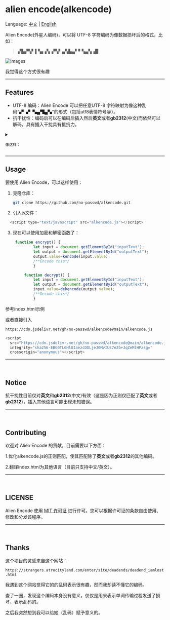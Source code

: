 # alien encode(alkencode)

Language: [中文](#) | [English](https://github-com.translate.goog/no-passwd/alkencode?_x_tr_sl=auto&_x_tr_tl=en&_x_tr_hl=en-US&_x_tr_pto=wapp)

Alien Encode(外星人编码)，可以将 UTF-8 字符编码为像数据损坏后的格式，比如：

> ▞▙▞▚▘▌▚▖▞▖▞▚▘▄▚▙▄▘▘▚▄▚▗█


![images](https://github.com/no-passwd/alkencode/assets/143941593/478db169-7853-4474-8e74-594c7c5e8f03)

我觉得这个方式很有趣

---

## Features

- UTF-8 编码：Alien Encode 可以把任意UTF-8 字符映射为像这种乱码“▞▗▘▚▄▜▄▚”的形式（包括utf8表情符号😀）。
- 抗干扰性：编码后可以在编码后插入然后**英文**或者**gb2312**(中文)而依然可以解码，具有插入干扰具有抵抗力。


<details>
  <summary>
	
    像这样：
</summary>

[在线试试](https://no-passwd.github.io/alkencode/)

#### 英文插入
   
```python
I am lost▞▄▘▚▄▀▄▟I'm really really▘▙▘▚▘▄▚▗▄▝▞▚▞▄lost▚▞▘▙▘▀▄▘▚▎▄▖▘▚▚▚▄▚▞▙▞▀▞▖▗▎▞and i don't know▙▞▚▘▌▚▖▘▙ how to get back▘▞▞▄▄▀▄▗▄▌▞▖▄▃▘▙▘▚▄▟help▚▞▘▙▘▘▘▙▚me!▚▘█▚▛▄and,I h▚▚▞
```

#### 中文插入

```python
告诉你吧▗▞▄▃▄世界▙▞▖▗▞我不▚▎▄相▙▚▄信▗▞！▄▝我不相▞▗信天是蓝的▄▌▗▞▞▙我不相信▘▜▗▚▗▄▞报应▙▘▗▗▀
```

以上粘贴到“crypttext(密文区)”点击“decrypt(解密)”依然可以正常解密。

</details>

---


## Usage

要使用 Alien Encode，可以这样使用：

1. 克隆仓库：

   ```bash
   git clone https://github.com/no-passwd/alkencode.git
   ```

2. 引入js文件：

```js
  <script type="text/javascript" src="alkencode.js"></script>
```

3. 现在可以使用加密和解密函数了：

   ```js
    function encrypt() {
            let input = document.getElementById("inputText");
            let output = document.getElementById("outputText");
			output.value=kencode(input.value);
			/**Encode this*/
			}

        function decrypt() {
            let input = document.getElementById("inputText");
            let output = document.getElementById("outputText");
			input.value=dekencode(output.value);
			/**Decode this*/
			}
   ```

参考index.html示例

或者直接引入

`https://cdn.jsdelivr.net/gh/no-passwd/alkencode@main/alkencode.js`

```js
<script
  src="https://cdn.jsdelivr.net/gh/no-passwd/alkencode@main/alkencode.js"
  integrity="sha256-EBG0TL6HlUIaezcDOLjeJ0MvIUE7eZb+JqZeMlHPasg="
  crossorigin="anonymous"></script>
```


---


<br>

## Notice

抗干扰性目前仅对**英文**和**gb2312**(中文)有效（这是因为正则仅匹配了**英文**或者**gb2312**），插入其他语言可能出现未知错误。

---

<br>

## Contributing

欢迎对 Alien Encode 的贡献，目前需要以下方面：

1.优化alkencode.js的正则匹配，使其匹配除了**英文**或者**gb2312**的其他编码。

2.翻译index.html为其他语言（目前只支持中文/英文）。

---

<br>

## LICENSE

Alien Encode 使用 [MIT 许可证](LICENSE) 进行许可。您可以根据许可证的条款自由使用、修改和分发该程序。

---

<br>

## Thanks

这个项目的灵感来自这个网站：

`https://strangers.atrocityland.com/enter/site/deadends/deadend_iamlost.html`

我遇到这个网站觉得它的的乱码表示很有趣，然而我却读不懂它的编码。

查了一圈，发现这个编码本身没有意义，仅仅是用来表示单词传输过程发送了损坏，表示乱码的。

之后我突然想到我可以给她（乱码）赋予意义的。

